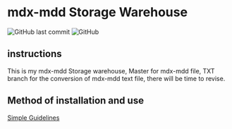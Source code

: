 # mdx-mdd Storage Warehouse

![GitHub last commit](https://img.shields.io/github/last-commit/leimaau/dictionary.svg) ![GitHub](https://img.shields.io/github/license/leimaau/dictionary.svg)

## instructions

This is my mdx-mdd Storage warehouse, Master for mdx-mdd file, TXT branch for the conversion of mdx-mdd text file, there will be time to revise.

## Method of installation and use

[Simple Guidelines](https://github.com/leimaau/dictionary/wiki)

